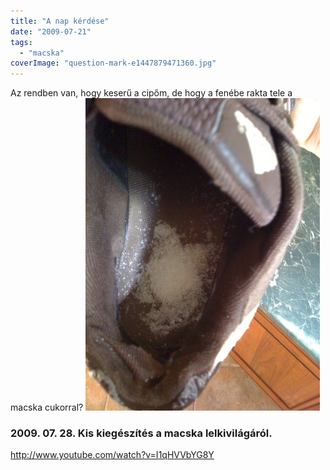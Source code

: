```yaml
---
title: "A nap kérdése"
date: "2009-07-21"
tags: 
  - "macska"
coverImage: "question-mark-e1447879471360.jpg"
---
```


Az rendben van, hogy keserű a cipőm, de hogy a fenébe rakta tele a macska cukorral? ![p-1600-1200-9fcabf1f-2191-48b9-aab2-8e50a6a590bd](images/p-1600-1200-9fcabf1f-2191-48b9-aab2-8e50a6a590bd-375x500.jpeg)

### 2009\. 07. 28. Kis kiegészítés a macska lelkivilágáról.

http://www.youtube.com/watch?v=I1qHVVbYG8Y
